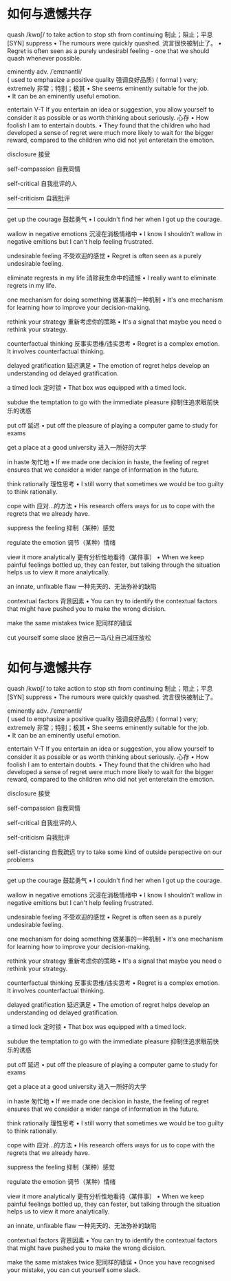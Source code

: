 # 如何与遗憾共存

quash /kwɒʃ/ to take action to stop sth from continuing 制止；阻止；平息 [SYN] suppress 
• The rumours were quickly quashed. 流言很快被制止了。
• Regret is often seen as a purely undesirabl feeling - one that we should quash whenever possible.

eminently adv. /ˈemɪnəntli/  
( used to emphasize a positive quality 强调良好品质) ( formal ) very; extremely 非常；特别；极其 
• She seems eminently suitable for the job.  
• It can be an eminently useful emotion. 

entertain V-T If you entertain an idea or suggestion, you allow yourself to consider it as possible or as worth thinking about seriously. 心存
• How foolish I am to entertain doubts.
• They found that the children who had developed a sense of regret were much more likely to wait for the bigger reward, compared to the children who did not yet enteretain the emotion.  

disclosure 接受

self-compassion 自我同情

self-critical 自我批评的人

self-criticism 自我批评

---

get up the courage 鼓起勇气
• I couldn't find her when I got up the courage.

wallow in negative emotions 沉浸在消极情绪中
• I know I shouldn't wallow in negative emitions but I can't help feeling frustrated.

undesirable feeling 不受欢迎的感觉
• Regret is often seen as a purely undesirable feeling.

eliminate regrests in my life 消除我生命中的遗憾
• I really want to eliminate regrets in my life.

one mechanism for doing something 做某事的一种机制
• It's one mechanism for learning how to improve your decision-making.

rethink your strategy 重新考虑你的策略
• It's a signal that maybe you need o rethink your strategy.

counterfactual thinking 反事实思维/违实思考
• Regret is a complex emotion. It involves counterfactual thinking.

delayed gratification 延迟满足
• The emotion of regret helps develop an understanding od delayed gratification.

a timed lock 定时锁
• That box was equipped with a timed lock.

subdue the temptation to go with the immediate pleasure 抑制住追求眼前快乐的诱惑

put off 延迟
• put off the pleasure of playing a computer game to study for exams

get a place at a good university 进入一所好的大学

in haste 匆忙地
• If we made one decision in haste, the feeling of regret ensures that we consider a wider range of information in the future.

think rationally 理性思考
• I still worry that sometimes we would be too guilty to think rationally.

cope with 应对…的方法
• His research offers ways for us to cope with the regrets that we already have.

suppress the feeling 抑制（某种）感觉

regulate the emotion 调节（某种）情绪

view it more analytically 更有分析性地看待（某件事）
• When we keep painful feelings bottled up, they can fester, but talking through the situation helps us to view it more analytically.

an innate, unfixable flaw 一种先天的、无法弥补的缺陷

contextual factors 背景因素
• You can try to identify the contextual factors that might have pushed you to make the wrong dicision.

make the same mistakes twice 犯同样的错误

cut yourself some slace 放自己一马/让自己减压放松
# 如何与遗憾共存

quash /kwɒʃ/ to take action to stop sth from continuing 制止；阻止；平息 [SYN] suppress 
• The rumours were quickly quashed. 流言很快被制止了。

eminently adv. /ˈemɪnəntli/  
( used to emphasize a positive quality 强调良好品质) ( formal ) very; extremely 非常；特别；极其 
• She seems eminently suitable for the job.  
• It can be an eminently useful emotion. 

entertain V-T If you entertain an idea or suggestion, you allow yourself to consider it as possible or as worth thinking about seriously. 心存
• How foolish I am to entertain doubts.
• They found that the children who had developed a sense of regret were much more likely to wait for the bigger reward, compared to the children who did not yet enteretain the emotion.  

disclosure 接受

self-compassion 自我同情

self-critical 自我批评的人

self-criticism 自我批评

self-distancing 自我疏远 try to take some kind of outside perspective on our problems

---

get up the courage 鼓起勇气
• I couldn't find her when I got up the courage.

wallow in negative emotions 沉浸在消极情绪中
• I know I shouldn't wallow in negative emitions but I can't help feeling frustrated.

undesirable feeling 不受欢迎的感觉
• Regret is often seen as a purely undesirable feeling.

one mechanism for doing something 做某事的一种机制
• It's one mechanism for learning how to improve your decision-making.

rethink your strategy 重新考虑你的策略
• It's a signal that maybe you need o rethink your strategy.

counterfactual thinking 反事实思维/违实思考
• Regret is a complex emotion. It involves counterfactual thinking.

delayed gratification 延迟满足
• The emotion of regret helps develop an understanding od delayed gratification.

a timed lock 定时锁
• That box was equipped with a timed lock.

subdue the temptation to go with the immediate pleasure 抑制住追求眼前快乐的诱惑

put off 延迟
• put off the pleasure of playing a computer game to study for exams

get a place at a good university 进入一所好的大学

in haste 匆忙地
• If we made one decision in haste, the feeling of regret ensures that we consider a wider range of information in the future.

think rationally 理性思考
• I still worry that sometimes we would be too guilty to think rationally.

cope with 应对…的方法
• His research offers ways for us to cope with the regrets that we already have.

suppress the feeling 抑制（某种）感觉

regulate the emotion 调节（某种）情绪

view it more analytically 更有分析性地看待（某件事）
• When we keep painful feelings bottled up, they can fester, but talking through the situation helps us to view it more analytically.

an innate, unfixable flaw 一种先天的、无法弥补的缺陷

contextual factors 背景因素
• You can try to identify the contextual factors that might have pushed you to make the wrong dicision.

make the same mistakes twice 犯同样的错误
• Once you have recognised your mistake, you can cut yourself some slack.
